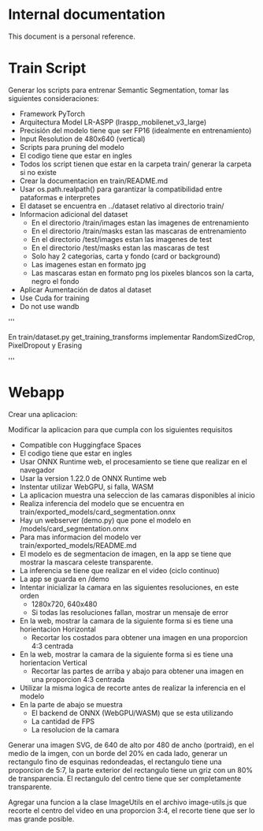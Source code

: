 # Internal documentation

This document is a personal reference.

# Train Script

Generar los scripts para entrenar Semantic Segmentation, tomar las siguientes consideraciones:

- Framework PyTorch
- Arquitectura Model LR-ASPP (lraspp_mobilenet_v3_large)
- Precisión del modelo tiene que ser FP16 (idealmente en entrenamiento)
- Input Resolution de 480x640 (vertical)
- Scripts para pruning del modelo
- El codigo tiene que estar en ingles
- Todos los script tienen que estar en la carpeta train/ generar la carpeta si no existe
- Crear la documentacion en train/README.md
- Usar os.path.realpath() para garantizar la compatibilidad entre pataformas e interpretes
- El dataset se encuentra en ../dataset relativo al directorio train/
- Informacion adicional del dataset
  - En el directorio /train/images estan las imagenes de entrenamiento
  - En el directorio /train/masks estan las mascaras de entrenamiento
  - En el directorio /test/images estan las imagenes de test
  - En el directorio /test/masks estan las mascaras de test
  - Solo hay 2 categorias, carta y fondo (card or background)
  - Las imagenes estan en formato jpg
  - Las mascaras estan en formato png los pixeles blancos son la carta, negro el fondo
- Aplicar Aumentación de datos al dataset
- Use Cuda for training 
- Do not use wandb

'''

En train/dataset.py get_training_transforms implementar RandomSizedCrop, PixelDropout y Erasing

'''

# Webapp

Crear una aplicacion:


Modificar la aplicacion para que cumpla con los siguientes requisitos

- Compatible con Huggingface Spaces
- El codigo tiene que estar en ingles
- Usar ONNX Runtime web, el procesamiento se tiene que realizar en el navegador
- Usar la version 1.22.0 de ONNX Runtime web
- Instentar utilizar WebGPU, si falla, WASM
- La aplicacion muestra una seleccion de las camaras disponibles al inicio
- Realiza inferencia del modelo que se encuentra en train/exported_models/card_segmentation.onnx
- Hay un webserver (demo.py) que pone el modelo en /models/card_segmentation.onnx
- Para mas informacion del modelo ver train/exported_models/README.md
- El modelo es de segmentacion de imagen, en la app se tiene que mostrar la mascara celeste transparente.
- La inferencia se tiene que realizar en el video (ciclo continuo)
- La app se guarda en /demo
- Intentar inicializar la camara en las siguientes resoluciones, en este orden
  - 1280x720, 640x480
  - Si todas las resoluciones fallan, mostrar un mensaje de error
- En la web, mostrar la camara de la siguiente forma si es tiene una horientacion Horizontal
  - Recortar los costados para obtener una imagen en una proporcion 4:3 centrada
- En la web, mostrar la camara de la siguiente forma si es tiene una horientacion Vertical
  - Recortar las partes de arriba y abajo para obtener una imagen en una proporcion 4:3 centrada
- Utilizar la misma logica de recorte antes de realizar la inferencia en el modelo
- En la parte de abajo se muestra 
  - El backend de ONNX (WebGPU/WASM) que se esta utilizando 
  - La cantidad de FPS
  - La resolucion de la camara


Generar una imagen SVG, de 640 de alto por 480 de ancho (portraid), en el medio de la imgen, con un borde del 20% en cada lado, generar un rectangulo fino de esquinas redondeadas, el rectangulo tiene una proporcion de 5:7, la parte exterior del rectangulo tiene un griz con un 80% de transparencia. El rectangulo del centro tiene que ser completamente transparente.



Agregar una funcion a la clase ImageUtils en el archivo image-utils.js que recorte el centro del video en una proporcion 3:4, el recorte tiene que ser lo mas grande posible.
